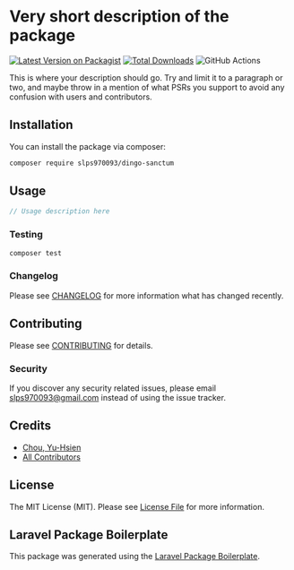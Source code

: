 # Very short description of the package

[![Latest Version on Packagist](https://img.shields.io/packagist/v/slps970093/dingo-sanctum.svg?style=flat-square)](https://packagist.org/packages/slps970093/dingo-sanctum)
[![Total Downloads](https://img.shields.io/packagist/dt/slps970093/dingo-sanctum.svg?style=flat-square)](https://packagist.org/packages/slps970093/dingo-sanctum)
![GitHub Actions](https://github.com/slps970093/dingo-sanctum/actions/workflows/main.yml/badge.svg)

This is where your description should go. Try and limit it to a paragraph or two, and maybe throw in a mention of what PSRs you support to avoid any confusion with users and contributors.

## Installation

You can install the package via composer:

```bash
composer require slps970093/dingo-sanctum
```

## Usage

```php
// Usage description here
```

### Testing

```bash
composer test
```

### Changelog

Please see [CHANGELOG](CHANGELOG.md) for more information what has changed recently.

## Contributing

Please see [CONTRIBUTING](CONTRIBUTING.md) for details.

### Security

If you discover any security related issues, please email slps970093@gmail.com instead of using the issue tracker.

## Credits

-   [Chou, Yu-Hsien](https://github.com/slps970093)
-   [All Contributors](../../contributors)

## License

The MIT License (MIT). Please see [License File](LICENSE.md) for more information.

## Laravel Package Boilerplate

This package was generated using the [Laravel Package Boilerplate](https://laravelpackageboilerplate.com).
